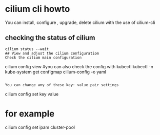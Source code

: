 # cilium cli howto
You can install, configure , upgrade, delete cilium with the use of cilium-cli

## checking the status of cilium
```
cilium status --wait
## View and adjust the cilium configuration
Check the cilium main configuration
```
cilium config view
#you can also check the config with kubectl
kubectl -n kube-system get configmap cilium-config -o yaml
```

You can change any of these key: value pair settings
```
cilium config set key value
# for example
cilium config set ipam cluster-pool
```
